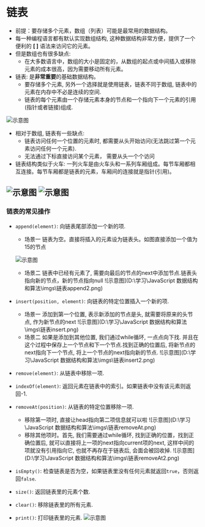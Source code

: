 # 链表
* 前提：要存储多个元素，数组（列表）可能是最常用的数据结构。
* 每一种编程语言都有默认实现数组结构, 这种数据结构非常方便，提供了一个便利的 **[ ]** 语法来访问它的元素。
* 但是数组也有很多缺点:
   * 在大多数语言中，数组的大小是固定的，从数组的起点或中间插入或移除元素的成本很高，因为需要移动所有元素。
* 链表: 是**非常重要**的基础数据结构。 
   * 要存储多个元素, 另外一个选择就是使用链表，链表不同于数组, 链表中的元素在内存中不必是连续的空间.
   * 链表的每个元素由一个存储元素本身的节点和一个指向下一个元素的引用(指针或者链接)组成.
   
![示意图](https://github.com/baozaomiaomiao/JavaScript-data-structure/blob/master/imgs/%E9%93%BE%E8%A1%A8%E7%A4%BA%E6%84%8F%E5%9B%BE.png)
* 相对于数组, 链表有一些缺点:
   * 链表访问任何一个位置的元素时, 都需要从头开始访问(无法跳过第一个元素访问任何一个元素).
   * 无法通过下标直接访问某个元素， 需要从头一个个访问
* 链表结构类似于火车: 一列火车是由火车头和一系列车厢组成。每节车厢都相互连接。每节车厢都是链表的元素，车厢间的连接就是指针(引用)。

![示意图](https://github.com/baozaomiaomiao/JavaScript-data-structure/blob/master/imgs/%E9%93%BE%E8%A1%A8-%E7%81%AB%E8%BD%A6.png)
![示意图](https://github.com/baozaomiaomiao/JavaScript-data-structure/blob/master/imgs/%E9%93%BE%E8%A1%A8-%E7%81%AB%E8%BD%A6-%E7%BB%93%E6%9E%84%E7%89%88.png)
-----
### 链表的常见操作
* `append(element)`: 向链表尾部添加一个新的项.
   * 场景一 链表为空。直接将插入的元素设为链表头。如图直接添加一个值为15的节点
   
   ![示意图](https://github.com/baozaomiaomiao/JavaScript-data-structure/blob/master/imgs/%E9%93%BE%E8%A1%A8append.png)
   * 场景二 链表中已经有元素了, 需要向最后的节点的next中添加节点.链表头指向新的节点，新的节点指向null
   ![示意图](D:\学习\JavaScript 数据结构和算法\imgs\链表append2.png)
* `insert(position, element)`: 向链表的特定位置插入一个新的项.
   * 场景一 添加到第一个位置, 表示新添加的节点是头, 就需要将原来的头节点, 作为新节点的next
   ![示意图](D:\学习\JavaScript 数据结构和算法\imgs\链表insert.png)
   * 场景二 如果是添加到其他位置, 我们通过while循环, 一点点向下找. 并且在这个过程中保存上一个节点和下一个节点.找到正确的位置后, 将新节点的next指向下一个节点, 将上一个节点的next指向新的节点.
   ![示意图](D:\学习\JavaScript 数据结构和算法\imgs\链表insert2.png)
* `remove(element)`: 从链表中移除一项.
* `indexOf(element)`: 返回元素在链表中的索引。如果链表中没有该元素则返回-1.
* `removeAt(position)`: 从链表的特定位置移除一项.
   * 移除第一项时, 直接让head指向第二项信息就可以啦
   ![示意图](D:\学习\JavaScript 数据结构和算法\imgs\链表removeAt.png)
   * 移除其他项时。首先, 我们需要通过while循环, 找到正确的位置，找到正确位置后, 就可以直接将上一项的next指向current项的next, 这样中间的项就没有引用指向它, 也就不再存在于链表后, 会面会被回收掉.
   ![示意图](D:\学习\JavaScript 数据结构和算法\imgs\链表removeAt2.png)
* `isEmpty()`: 检查链表是否为空，如果链表里没有任何元素就返回`true`，否则返回`false`.
* `size()`: 返回链表里的元素个数.
* `clear()`: 移除链表里的所有元素.
* `print()`: 打印链表里的元素.
![示意图](https://github.com/baozaomiaomiao/JavaScript-data-structure/imgs/%E6%A0%88.png)
